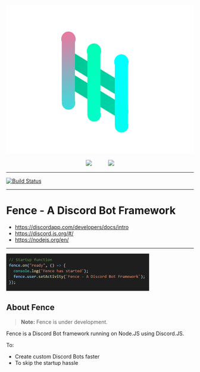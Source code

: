 <p align="center">
  <img height="400px" src="fence.png">
</p>
<p align="center">
  <img height="75px" style="padding-left:20px; padding-right:20px;"src="https://nodejs.org/static/images/logos/nodejs-new-pantone-black.png">
  <img height="75px" style="padding-left:20px; padding-right:20px;"src="https://discordapp.com/assets/e4923594e694a21542a489471ecffa50.svg">
</p>
<hr>

[![Build Status](https://travis-ci.org/LeeviKopakkala/Fence.svg?branch=development)](https://travis-ci.org/LeeviKopakkala/Fence.svg?branch=development)

<hr>

# Fence - A Discord Bot Framework

+ https://discordapp.com/developers/docs/intro
+ https://discord.js.org/#/
+ https://nodejs.org/en/

<hr>

<p align="left">
  <img height="100px" src="fencecode.png">
</p>

## About Fence

> **Note:** Fence is under development.

Fence is a Discord Bot framework running on Node.JS using Discord.JS.

To:
- Create custom Discord Bots faster
- To skip the startup hassle
